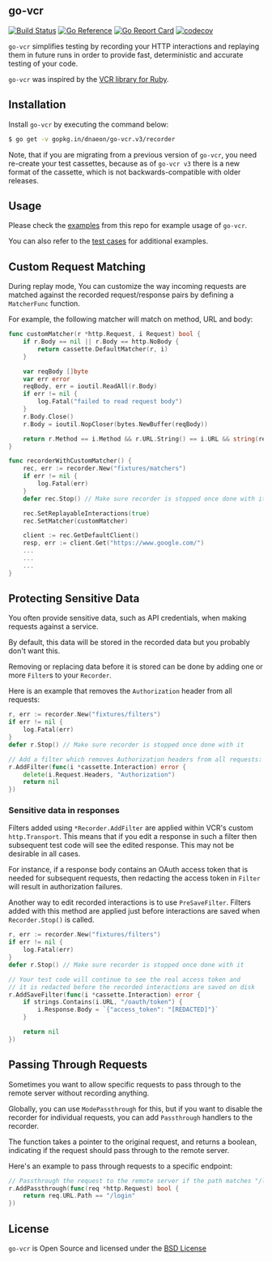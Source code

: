 ## go-vcr

[![Build Status](https://github.com/dnaeon/go-vcr/actions/workflows/test.yaml/badge.svg)](https://github.com/dnaeon/go-vcr/actions/workflows/test.yaml/badge.svg)
[![Go Reference](https://pkg.go.dev/badge/gopkg.in/dnaeon/go-vcr.v3.svg)](https://pkg.go.dev/gopkg.in/dnaeon/go-vcr.v3)
[![Go Report Card](https://goreportcard.com/badge/gopkg.in/dnaeon/go-vcr.v3)](https://goreportcard.com/report/gopkg.in/dnaeon/go-vcr.v3)
[![codecov](https://codecov.io/gh/dnaeon/go-vcr/branch/master/graph/badge.svg)](https://codecov.io/gh/dnaeon/go-vcr)

`go-vcr` simplifies testing by recording your HTTP interactions and
replaying them in future runs in order to provide fast, deterministic
and accurate testing of your code.

`go-vcr` was inspired by the [VCR library for Ruby](https://github.com/vcr/vcr).

## Installation

Install `go-vcr` by executing the command below:

```bash
$ go get -v gopkg.in/dnaeon/go-vcr.v3/recorder
```

Note, that if you are migrating from a previous version of `go-vcr`,
you need re-create your test cassettes, because as of `go-vcr v3`
there is a new format of the cassette, which is not
backwards-compatible with older releases.

## Usage

Please check the [examples](./examples) from this repo for example
usage of `go-vcr`.

You can also refer to the [test cases](./recorder/recorder_test.go)
for additional examples.

## Custom Request Matching

During replay mode, You can customize the way incoming requests are
matched against the recorded request/response pairs by defining a
`MatcherFunc` function.

For example, the following matcher will match on method, URL and body:

```go
func customMatcher(r *http.Request, i Request) bool {
	if r.Body == nil || r.Body == http.NoBody {
		return cassette.DefaultMatcher(r, i)
	}

	var reqBody []byte
	var err error
	reqBody, err = ioutil.ReadAll(r.Body)
	if err != nil {
		log.Fatal("failed to read request body")
	}
	r.Body.Close()
	r.Body = ioutil.NopCloser(bytes.NewBuffer(reqBody))

	return r.Method == i.Method && r.URL.String() == i.URL && string(reqBody) == i.Body
}

func recorderWithCustomMatcher() {
	rec, err := recorder.New("fixtures/matchers")
	if err != nil {
		log.Fatal(err)
	}
	defer rec.Stop() // Make sure recorder is stopped once done with it

	rec.SetReplayableInteractions(true)
	rec.SetMatcher(customMatcher)

	client := rec.GetDefaultClient()
	resp, err := client.Get("https://www.google.com/")
	...
	...
	...
}
```

## Protecting Sensitive Data

You often provide sensitive data, such as API credentials, when making
requests against a service.

By default, this data will be stored in the recorded data but you
probably don't want this.

Removing or replacing data before it is stored can be done by adding
one or more `Filter`s to your `Recorder`.

Here is an example that removes the `Authorization` header from all
requests:

```go
r, err := recorder.New("fixtures/filters")
if err != nil {
	log.Fatal(err)
}
defer r.Stop() // Make sure recorder is stopped once done with it

// Add a filter which removes Authorization headers from all requests:
r.AddFilter(func(i *cassette.Interaction) error {
    delete(i.Request.Headers, "Authorization")
    return nil
})
```

### Sensitive data in responses 

Filters added using `*Recorder.AddFilter` are applied within VCR's
custom `http.Transport`. This means that if you edit a response in
such a filter then subsequent test code will see the edited
response. This may not be desirable in all cases.

For instance, if a response body contains an OAuth access token that
is needed for subsequent requests, then redacting the access token in
`Filter` will result in authorization failures.

Another way to edit recorded interactions is to use
`PreSaveFilter`. Filters added with this method are applied just
before interactions are saved when `Recorder.Stop()` is called.

```go
r, err := recorder.New("fixtures/filters")
if err != nil {
	log.Fatal(err)
}
defer r.Stop() // Make sure recorder is stopped once done with it

// Your test code will continue to see the real access token and
// it is redacted before the recorded interactions are saved on disk
r.AddSaveFilter(func(i *cassette.Interaction) error {
    if strings.Contains(i.URL, "/oauth/token") {
        i.Response.Body = `{"access_token": "[REDACTED]"}`
    }

    return nil
})
```

## Passing Through Requests

Sometimes you want to allow specific requests to pass through to the
remote server without recording anything.

Globally, you can use `ModePassthrough` for this, but if you want to
disable the recorder for individual requests, you can add
`Passthrough` handlers to the recorder.

The function takes a pointer to the original request, and returns a
boolean, indicating if the request should pass through to the remote
server.

Here's an example to pass through requests to a specific endpoint:

```go
// Passthrough the request to the remote server if the path matches "/login".
r.AddPassthrough(func(req *http.Request) bool {
    return req.URL.Path == "/login"
})
```

## License

`go-vcr` is Open Source and licensed under the
[BSD License](http://opensource.org/licenses/BSD-2-Clause)
